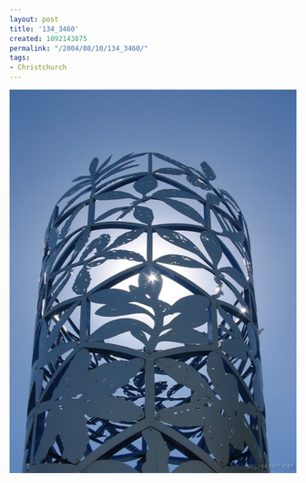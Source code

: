 ```yaml
---
layout: post
title: '134_3460'
created: 1092143875
permalink: "/2004/08/10/134_3460/"
tags:
- Christchurch
---
```


<img src="/image/images/134_3460-1201.jpg"/>

